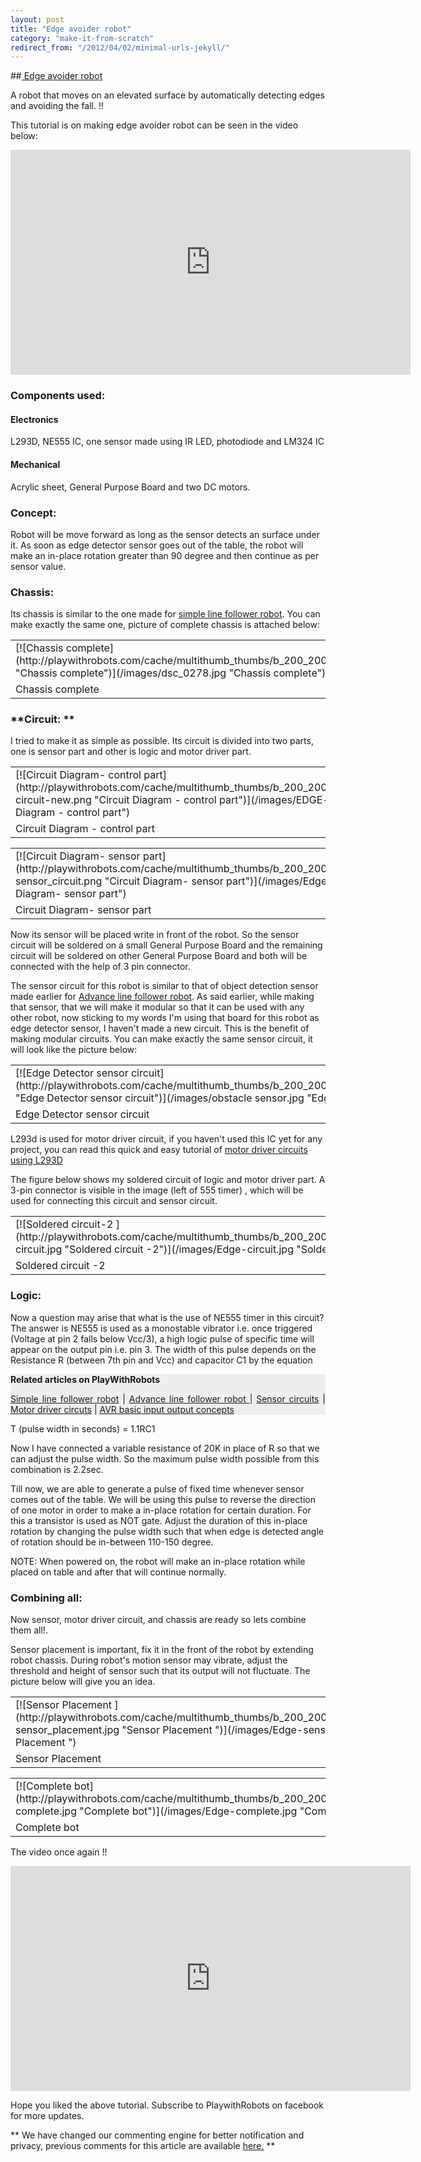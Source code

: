 ```yaml
---
layout: post
title: "Edge avoider robot"
category: "make-it-from-scratch"
redirect_from: "/2012/04/02/minimal-urls-jekyll/"
---
```

##[ Edge avoider robot](/make-it-form-scratch/edge-avoider-robot)

A robot that moves on an elevated surface by automatically detecting edges and avoiding the fall. !!

This tutorial is on making edge avoider robot can be seen in the video below: 

 <iframe src="http://www.youtube.com/embed/9R7hQVO5Se8" frameborder="0" width="640" height="360"></iframe>

###  

### Components used: 

#### Electronics

L293D, NE555 IC, one sensor made using IR LED, photodiode and LM324 IC

#### Mechanical

Acrylic sheet, General Purpose Board and two DC motors.  

### Concept: 

Robot will be move forward as long as the sensor detects an surface under it. As soon as edge detector sensor goes out of the table, the robot will make an in-place rotation greater than 90 degree and then continue as per sensor value. 

### Chassis: 

Its chassis is similar to the one made for [simple line follower robot](/make-it-form-scratch/simple-line-follower-robot#chassis "Chassis tutorial"). You can make exactly the same one, picture of complete chassis is attached below:

<table class="caption multithumb"  cellspacing="0" cellpadding="0" style="border: ;"    ><tr><td >[![Chassis complete](http://playwithrobots.com/cache/multithumb_thumbs/b_200_200_16777215_00_images_dsc_0278.jpg "Chassis complete")](/images/dsc_0278.jpg "Chassis complete")</td></tr><tr><td class="mtCapStyle"  style=" width:200px; height:0px;" >Chassis complete</td></tr></table>

### **Circuit: **

I tried to make it as simple as possible. Its circuit is divided into two parts, one is sensor part and other is logic and motor driver part.

<table class="caption multithumb"  cellspacing="0" cellpadding="0" style="border: ;"    ><tr><td >[![Circuit Diagram- control part](http://playwithrobots.com/cache/multithumb_thumbs/b_200_200_16777215_00_images_EDGE-circuit-new.png "Circuit Diagram - control part")](/images/EDGE-circuit-new.png "Circuit Diagram - control part")</td></tr><tr><td class="mtCapStyle"  style=" width:200px; height:0px;" >Circuit Diagram - control part</td></tr></table>

<table class="caption multithumb"  cellspacing="0" cellpadding="0" style="border: ;"    ><tr><td >[![Circuit Diagram- sensor part](http://playwithrobots.com/cache/multithumb_thumbs/b_200_200_16777215_00_images_Edge-sensor_circuit.png "Circuit Diagram- sensor part")](/images/Edge-sensor circuit.png "Circuit Diagram- sensor part")</td></tr><tr><td class="mtCapStyle"  style=" width:200px; height:0px;" >Circuit Diagram- sensor part</td></tr></table>

Now its sensor will be placed write in front of the robot. So the sensor circuit will be soldered on a small General Purpose Board and the remaining circuit will be soldered on other General Purpose Board and both will be connected with the help of 3 pin connector. 

The sensor circuit for this robot is similar to that of object detection sensor made earlier for [Advance line follower robot](/make-it-form-scratch/advance-line-follower-robot#obstacle "Obstacle sensor tutorial"). As said earlier, while making that sensor, that we will make it modular so that it can be used with any other robot, now sticking to my words I'm using that board for this robot as edge detector sensor, I haven't made a new circuit. This is the benefit of making modular circuits. You can make exactly the same sensor circuit, it will look like the picture below: 

<table class="caption multithumb"  cellspacing="0" cellpadding="0" style="border: ;"    ><tr><td >[![Edge Detector sensor circuit](http://playwithrobots.com/cache/multithumb_thumbs/b_200_200_16777215_00_images_obstacle_sensor.jpg "Edge Detector sensor circuit")](/images/obstacle sensor.jpg "Edge Detector sensor circuit")</td></tr><tr><td class="mtCapStyle"  style=" width:200px; height:0px;" >Edge Detector sensor circuit</td></tr></table>

L293d is used for motor driver circuit, if you haven't used this IC yet for any project, you can read this quick and easy tutorial of [motor driver circuits using L293D](/robotics-pool/motor-driver-circuits/dc#l293d-l298 "L293d usage tutorial")

The figure below shows my soldered circuit of logic and motor driver part. A 3-pin connector is visible in the image (left of 555 timer) , which will be used for connecting this circuit and sensor circuit. 

<table class="caption multithumb"  cellspacing="0" cellpadding="0" style="border: ;"    ><tr><td >[![Soldered circuit-2 ](http://playwithrobots.com/cache/multithumb_thumbs/b_200_200_16777215_00_images_Edge-circuit.jpg "Soldered circuit -2")](/images/Edge-circuit.jpg "Soldered circuit -2")</td></tr><tr><td class="mtCapStyle"  style=" width:200px; height:0px;" >Soldered circuit -2</td></tr></table>

### Logic:

Now a question may arise that what is the use of NE555 timer in this circuit? The answer is NE555 is used as a monostable vibrator i.e. once triggered (Voltage at pin 2 falls below Vcc/3), a high logic pulse of specific time will appear on the output pin i.e. pin 3. The width of this pulse depends on the Resistance R (between 7th pin and Vcc) and capacitor C1 by the equation

<div id="related_article" style="background-color: #eeeeee; text-align: justify;">

**Related articles on PlayWithRobots**

[Simple line follower robot](/make-it-form-scratch/simple-line-follower-robot)  |  [Advance line follower robot ](/make-it-form-scratch/advance-line-follower-robot) |  [Sensor circuits](/robotics-pool/sensors/light-sensors)  |  [Motor driver circuts](/robotics-pool/motor-driver-circuits/dc)  |  [AVR basic input output concepts](/robotics-pool/avr/basic-input-output)</div>

T (pulse width in seconds) = 1.1RC1

Now I have connected a variable resistance of 20K in place of R so that we can adjust the pulse width. So the maximum pulse width possible from this combination is 2.2sec.

Till now, we are able to generate a pulse of fixed time whenever sensor comes out of the table. We will be using this pulse to reverse the direction of one motor in order to make a in-place rotation for certain duration. For this a transistor is used as NOT gate. Adjust the duration of this in-place rotation by changing the pulse width such that when edge is detected angle of rotation should be in-between 110-150 degree. 

NOTE: When powered on, the robot will make an in-place rotation while placed on table and after that will continue normally.

### Combining all: 

Now sensor, motor driver circuit, and chassis are ready so lets combine them all!.

Sensor placement is important, fix it in the front of the robot by extending robot chassis. During robot's motion sensor may vibrate, adjust the threshold and height of sensor such that its output will not fluctuate. The picture below will give you an idea. 

<table class="caption multithumb"  cellspacing="0" cellpadding="0" style="border: ;"    ><tr><td >[![Sensor Placement ](http://playwithrobots.com/cache/multithumb_thumbs/b_200_200_16777215_00_images_Edge-sensor_placement.jpg "Sensor Placement ")](/images/Edge-sensor placement.jpg "Sensor Placement ")</td></tr><tr><td class="mtCapStyle"  style=" width:200px; height:0px;" >Sensor Placement </td></tr></table> 

<table class="caption multithumb"  cellspacing="0" cellpadding="0" style="border: ;"    ><tr><td >[![Complete bot](http://playwithrobots.com/cache/multithumb_thumbs/b_200_200_16777215_00_images_Edge-complete.jpg "Complete bot")](/images/Edge-complete.jpg "Complete bot")</td></tr><tr><td class="mtCapStyle"  style=" width:200px; height:0px;" >Complete bot</td></tr></table>

The video once again !!

<iframe src="http://www.youtube.com/embed/9R7hQVO5Se8" frameborder="0" width="640" height="360"></iframe>

<span>Hope you liked the above tutorial. Subscribe to PlaywithRobots on facebook for more updates.</span>

<div style="clear:both"></div>

 ** We have changed our commenting engine for better notification and privacy, previous comments for this article are available   [here.](http://graph.facebook.com/comments/?ids=http://playwithrobots.com/make-it-form-scratch/edge-avoider-robot)  **

